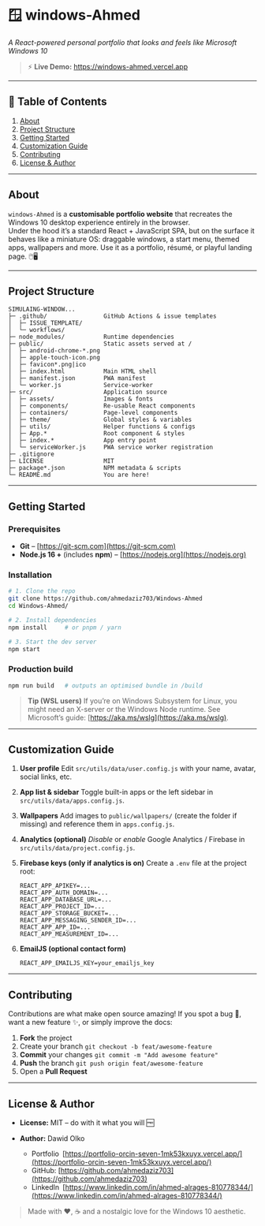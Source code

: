 # 🪟 windows-Ahmed  
_A React-powered personal portfolio that looks and feels like Microsoft Windows 10_


> ⚡ **Live Demo:** <https://windows-ahmed.vercel.app>  

---

## 📑 Table of Contents
1. [About](#about)
2. [Project Structure](#project-structure)
3. [Getting Started](#getting-started)
4. [Customization Guide](#customization-guide)
5. [Contributing](#contributing)
6. [License & Author](#license--author)

---

## About
`windows-Ahmed` is a **customisable portfolio website** that recreates the Windows 10 desktop experience entirely in the browser.  
Under the hood it’s a standard React + JavaScript SPA, but on the surface it behaves like a miniature OS: draggable windows, a start menu, themed apps, wallpapers and more. Use it as a portfolio, résumé, or playful landing page. 🖱️🖥️

---

## Project Structure
```text
SIMULAING-WINDOW...
├─ .github/                GitHub Actions & issue templates
│  ├─ ISSUE_TEMPLATE/
│  └─ workflows/
├─ node_modules/           Runtime dependencies
├─ public/                 Static assets served at /
│  ├─ android-chrome-*.png
│  ├─ apple-touch-icon.png
│  ├─ favicon*.png|ico
│  ├─ index.html           Main HTML shell
│  ├─ manifest.json        PWA manifest
│  └─ worker.js            Service-worker
├─ src/                    Application source
│  ├─ assets/              Images & fonts
│  ├─ components/          Re-usable React components
│  ├─ containers/          Page-level components
│  ├─ theme/               Global styles & variables
│  ├─ utils/               Helper functions & configs
│  ├─ App.*                Root component & styles
│  ├─ index.*              App entry point
│  └─ serviceWorker.js     PWA service worker registration
├─ .gitignore
├─ LICENSE                 MIT
├─ package*.json           NPM metadata & scripts
└─ README.md               You are here!
````

---


## Getting Started

### Prerequisites

* **Git** – [https://git-scm.com](https://git-scm.com)
* **Node.js 16 +** (includes **npm**) – [https://nodejs.org](https://nodejs.org)

### Installation

```bash
# 1. Clone the repo
git clone https://github.com/ahmedaziz703/Windows-Ahmed
cd Windows-Ahmed/

# 2. Install dependencies
npm install     # or pnpm / yarn

# 3. Start the dev server
npm start
```

### Production build

```bash
npm run build   # outputs an optimised bundle in /build
```

> **Tip (WSL users)**
> If you’re on Windows Subsystem for Linux, you might need an X-server or the Windows Node runtime.
> See Microsoft’s guide: [https://aka.ms/wslg](https://aka.ms/wslg).

---

## Customization Guide

1. **User profile**
   Edit `src/utils/data/user.config.js` with your name, avatar, social links, etc.

2. **App list & sidebar**
   Toggle built-in apps or the left sidebar in `src/utils/data/apps.config.js`.

3. **Wallpapers**
   Add images to `public/wallpapers/` (create the folder if missing) and reference them in `apps.config.js`.

4. **Analytics (optional)**
   *Disable* or *enable* Google Analytics / Firebase in `src/utils/data/project.config.js`.

5. **Firebase keys (only if analytics is on)**
   Create a `.env` file at the project root:

   ```dotenv
   REACT_APP_APIKEY=...
   REACT_APP_AUTH_DOMAIN=...
   REACT_APP_DATABASE_URL=...
   REACT_APP_PROJECT_ID=...
   REACT_APP_STORAGE_BUCKET=...
   REACT_APP_MESSAGING_SENDER_ID=...
   REACT_APP_APP_ID=...
   REACT_APP_MEASUREMENT_ID=...
   ```

6. **EmailJS (optional contact form)**

   ```dotenv
   REACT_APP_EMAILJS_KEY=your_emailjs_key
   ```

---

## Contributing

Contributions are what make open source amazing!
If you spot a bug 🐞, want a new feature ✨, or simply improve the docs:

1. **Fork** the project
2. Create your branch `git checkout -b feat/awesome-feature`
3. **Commit** your changes `git commit -m "Add awesome feature"`
4. **Push** the branch `git push origin feat/awesome-feature`
5. Open a **Pull Request**

---

## License & Author

* **License:** MIT – do with it what you will 🆓
* **Author:** Dawid Olko

  * Portfolio [https://portfolio-orcin-seven-1mk53kxuyx.vercel.app/](https://portfolio-orcin-seven-1mk53kxuyx.vercel.app/)
  * GitHub: [https://github.com/ahmedaziz703](https://github.com/ahmedaziz703)
  * LinkedIn [https://www.linkedin.com/in/ahmed-alrages-810778344/](https://www.linkedin.com/in/ahmed-alrages-810778344/)

> Made with ❤️, ☕ and a nostalgic love for the Windows 10 aesthetic.

